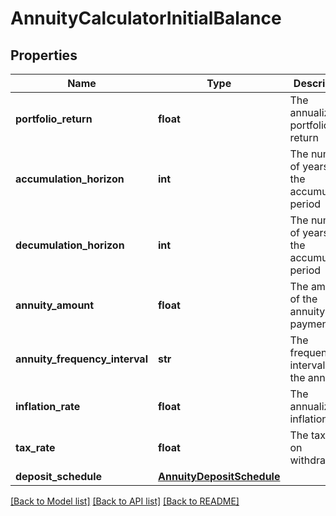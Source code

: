 # AnnuityCalculatorInitialBalance

## Properties
Name | Type | Description | Notes
------------ | ------------- | ------------- | -------------
**portfolio_return** | **float** | The annualized portfolio return | 
**accumulation_horizon** | **int** | The number of years in the accumulation period | 
**decumulation_horizon** | **int** | The number of years in the accumulation period | 
**annuity_amount** | **float** | The amount of the annuity payments | 
**annuity_frequency_interval** | **str** | The frequency interval of the annuity | [optional] [default to 'year']
**inflation_rate** | **float** | The annualized inflation rate | [optional] 
**tax_rate** | **float** | The tax rate on withdrawals | [optional] 
**deposit_schedule** | [**AnnuityDepositSchedule**](AnnuityDepositSchedule.md) |  | [optional] 

[[Back to Model list]](../README.md#documentation-for-models) [[Back to API list]](../README.md#documentation-for-api-endpoints) [[Back to README]](../README.md)


